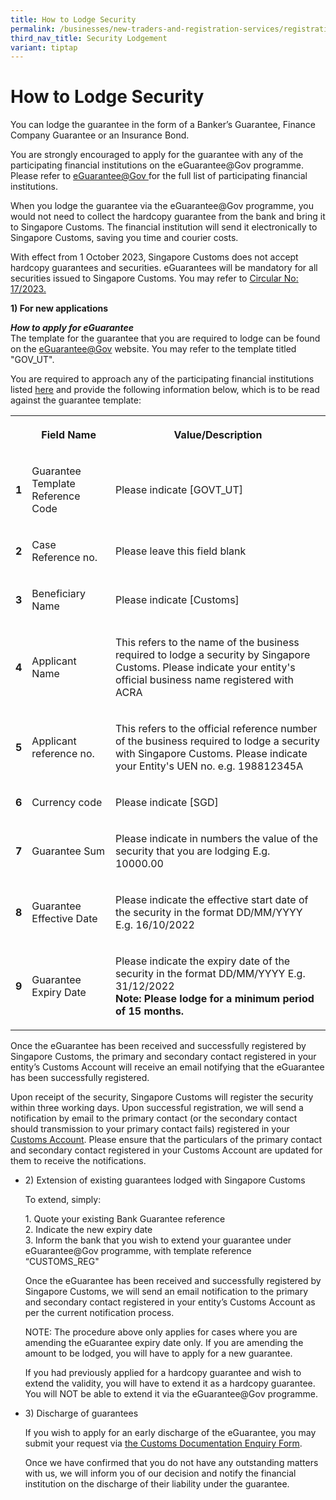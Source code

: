 ```yaml
---
title: How to Lodge Security
permalink: /businesses/new-traders-and-registration-services/registration-services/security-lodgement/how-to-lodge-security/
third_nav_title: Security Lodgement
variant: tiptap
---
```

<h1>How to Lodge Security</h1>
<p>You can lodge the guarantee in the form of a Banker’s Guarantee, Finance
Company Guarantee or an Insurance Bond.</p>
<p>You are strongly encouraged to apply for the guarantee with any of the
participating financial institutions on the eGuarantee@Gov programme. Please
refer to <a href="http://www.eguarantee.gov.sg/" rel="noopener noreferrer nofollow" target="_blank">eGuarantee@Gov </a>for
the full list of participating financial institutions.</p>
<p>When you lodge the guarantee via the eGuarantee@Gov programme, you would
not need to collect the hardcopy guarantee from the bank and bring it to
Singapore Customs. The financial institution will send it electronically
to Singapore Customs, saving you time and courier costs.</p>
<p>With effect from 1 October 2023, Singapore Customs does not accept hardcopy
guarantees and securities. eGuarantees will be mandatory&nbsp;for all securities
issued to Singapore Customs. You may refer to <a href="https://www.customs.gov.sg/files/circular 17_2023 (ver 1).pdf" rel="noopener noreferrer nofollow" target="_blank">Circular No: 17/2023.</a>
</p>
<p><strong>1) For new applications</strong>
</p>
<p><strong><em>How to apply for eGuarantee</em></strong> 
<br>The template for the guarantee that you are required to lodge can be found
on the <a href="http://www.eguarantee.gov.sg/" rel="noopener noreferrer nofollow" target="_blank">eGuarantee@Gov</a> website.
You may refer to the template titled "GOV_UT".</p>
<p>You are required to approach any of the participating financial institutions
listed <a href="https://www.eguarantee.gov.sg/financial-institutions/" rel="noopener noreferrer nofollow" target="_blank">here</a> and
provide the following information below, which is to be read against the
guarantee template:</p>
<table>
<tbody>
<tr>
<th rowspan="1" colspan="1">
<p></p>
</th>
<th rowspan="1" colspan="1">
<p><strong>Field Name</strong>
</p>
</th>
<th rowspan="1" colspan="1">
<p><strong>Value/Description</strong>
</p>
</th>
</tr>
<tr>
<td rowspan="1" colspan="1">
<p><strong>1</strong>
</p>
</td>
<td rowspan="1" colspan="1">
<p>Guarantee Template Reference Code</p>
</td>
<td rowspan="1" colspan="1">
<p>Please indicate [GOVT_UT]</p>
</td>
</tr>
<tr>
<td rowspan="1" colspan="1">
<p><strong>2</strong>
</p>
</td>
<td rowspan="1" colspan="1">
<p>Case Reference no.</p>
</td>
<td rowspan="1" colspan="1">
<p>Please leave this field blank</p>
</td>
</tr>
<tr>
<td rowspan="1" colspan="1">
<p><strong>3</strong>
</p>
</td>
<td rowspan="1" colspan="1">
<p>Beneficiary Name</p>
</td>
<td rowspan="1" colspan="1">
<p>Please indicate [Customs]</p>
</td>
</tr>
<tr>
<td rowspan="1" colspan="1">
<p><strong>4</strong>
</p>
</td>
<td rowspan="1" colspan="1">
<p>Applicant Name</p>
</td>
<td rowspan="1" colspan="1">
<p>This refers to the name of the business required to lodge a security by
Singapore Customs. Please indicate your entity's official business name
registered with ACRA</p>
</td>
</tr>
<tr>
<td rowspan="1" colspan="1">
<p><strong>5</strong>
</p>
</td>
<td rowspan="1" colspan="1">
<p>Applicant reference no.</p>
</td>
<td rowspan="1" colspan="1">
<p>This refers to the official reference number of the business required
to lodge a security with Singapore Customs. Please indicate your Entity's
UEN no. e.g. 198812345A</p>
</td>
</tr>
<tr>
<td rowspan="1" colspan="1">
<p><strong>6</strong>
</p>
</td>
<td rowspan="1" colspan="1">
<p>Currency code</p>
</td>
<td rowspan="1" colspan="1">
<p>Please indicate [SGD]</p>
</td>
</tr>
<tr>
<td rowspan="1" colspan="1">
<p><strong>7</strong>
</p>
</td>
<td rowspan="1" colspan="1">
<p>Guarantee Sum</p>
</td>
<td rowspan="1" colspan="1">
<p>Please indicate in numbers the value of the security that you are lodging
E.g. 10000.00</p>
</td>
</tr>
<tr>
<td rowspan="1" colspan="1">
<p><strong>8</strong>
</p>
</td>
<td rowspan="1" colspan="1">
<p>Guarantee Effective Date</p>
</td>
<td rowspan="1" colspan="1">
<p>Please indicate the effective start date of the security in the format
DD/MM/YYYY E.g. 16/10/2022</p>
</td>
</tr>
<tr>
<td rowspan="1" colspan="1">
<p><strong>9</strong>
</p>
</td>
<td rowspan="1" colspan="1">
<p>Guarantee Expiry Date</p>
</td>
<td rowspan="1" colspan="1">
<p>Please indicate the expiry date of the security in the format DD/MM/YYYY
E.g. 31/12/2022
<br><strong>Note: Please lodge for a minimum period of 15 months.</strong></p>
</td>
</tr>
</tbody>
</table>
<p>Once the eGuarantee has been received and successfully registered by Singapore
Customs, the primary and secondary contact registered in your entity’s
Customs Account will receive an email notifying that the eGuarantee has
been successfully registered.</p>
<p>Upon receipt of the security, Singapore Customs will register the security
within three working days. Upon successful registration, we will send a
notification by email to the primary contact (or the secondary contact
should transmission to your primary contact fails) registered in your
<a href="https://www.tradenet.gov.sg/TN41EFORM/tds/sp/splogin.do?action=init_acct" rel="noopener noreferrer nofollow" target="_blank">Customs Account</a>. Please ensure that the particulars of the primary
contact and secondary contact registered in your Customs Account are updated
for them to receive the notifications.
<br>
</p>
<ul>
<li>
<p>2) Extension of existing guarantees lodged with Singapore Customs</p>
<p>To extend, simply:</p>
<p>1. Quote your existing Bank Guarantee reference
<br>2. Indicate the new expiry date
<br>3. Inform the bank that you wish to extend your guarantee under eGuarantee@Gov
programme, with template reference “CUSTOMS_REG"</p>
<p>Once the eGuarantee has been received and successfully registered by Singapore
Customs, we will send an email notification to the primary and secondary
contact registered in your entity’s Customs Account as per the current
notification process.</p>
<p>NOTE: The procedure above only applies for cases where you are amending
the eGuarantee expiry date only. If you are amending the amount to be lodged,
you will have to apply for a new guarantee.</p>
<p>If you had previously applied for a hardcopy guarantee and wish to extend
the validity, you will have to extend it as a hardcopy guarantee. You will
NOT be able to extend it via the eGuarantee@Gov programme.</p>
</li>
<li>
<p>3) Discharge of guarantees</p>
<p>If you wish to apply for an early discharge of the eGuarantee, you may
submit your request via <a href="https://go.gov.sg/customs-doc" rel="noopener noreferrer nofollow" target="new">the Customs Documentation Enquiry Form</a>.</p>
<p>Once we have confirmed that you do not have any outstanding matters with
us, we will inform you of our decision and notify the financial institution
on the discharge of their liability under the guarantee.</p>
</li>
</ul>
<p></p>
